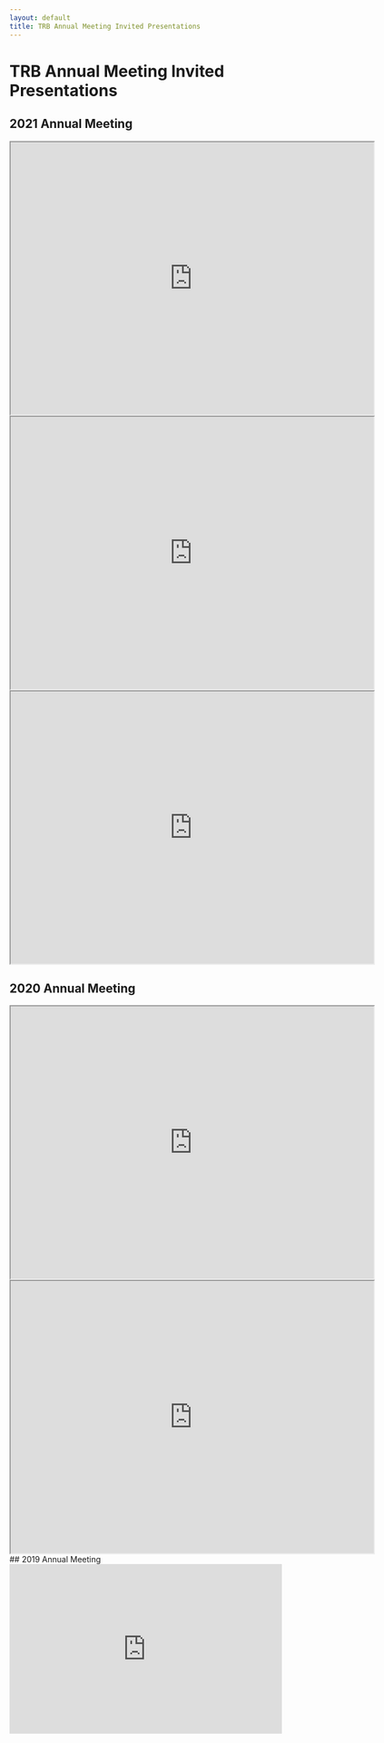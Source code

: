 ```yaml
---
layout: default
title: TRB Annual Meeting Invited Presentations
---
```


# TRB Annual Meeting Invited Presentations
## 2021 Annual Meeting
<iframe src="https://drive.google.com/file/d/1I8rjM2TKpZc9sLIiOiImjml1fHi8b2FW/preview" width="640" height="480"></iframe>
<iframe src="https://drive.google.com/file/d/13yVQU4jz7i9jtTeLQ9ZFK-dnKGUE_jqb/preview" width="640" height="480"></iframe>
<iframe src="https://drive.google.com/file/d/1ZP54qlrDg3J93a4Wcg0IjbjGJx5crD_a/preview" width="640" height="480"></iframe>

## 2020 Annual Meeting
<iframe src="https://drive.google.com/file/d/12N77SI5Fly8Nyc7mWsurngO6ChZGT6h8/preview" width="640" height="480"></iframe>
<iframe src="https://drive.google.com/file/d/1picj5aUVoosDaVF_lsHMMCqK5CQO9zkm/preview" width="640" height="480"></iframe>
## 2019 Annual Meeting
<iframe src="https://docs.google.com/presentation/d/e/2PACX-1vRgW5j_4JR_mKezqsdrBdQ4bwZsHBDkAPhTCktWesmcesV7oDC-9yoi2b_KzBdIYQ/embed?start=false&loop=false&delayms=60000" frameborder="0" width="480" height="299" allowfullscreen="true" mozallowfullscreen="true" webkitallowfullscreen="true"></iframe>
